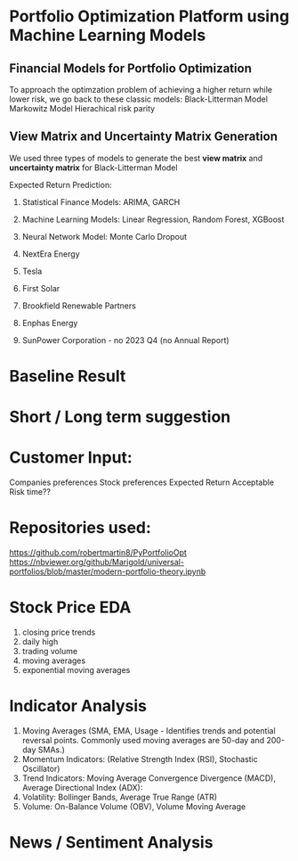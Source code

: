 # Portfolio Optimization Platform using Machine Learning Models

## Financial Models for Portfolio Optimization
To approach the optimzation problem of achieving a higher return while lower risk, we go back to these classic models:
Black-Litterman Model
Markowitz Model
Hierachical risk parity

## View Matrix and Uncertainty Matrix Generation
We used three types of models to generate the best **view matrix** and **uncertainty matrix** for Black-Litterman Model

Expected Return Prediction:
1. Statistical Finance Models: ARIMA, GARCH
2. Machine Learning Models: Linear Regression, Random Forest, XGBoost
3. Neural Network Model: Monte Carlo Dropout



1. NextEra Energy
2. Tesla
3. First Solar
4. Brookfield Renewable Partners
5. Enphas Energy
6. SunPower Corporation - no 2023 Q4 (no Annual Report)


# Baseline Result

# Short / Long term suggestion

# Customer Input:
Companies preferences
Stock preferences
Expected Return
Acceptable Risk
time??

# Repositories used:
https://github.com/robertmartin8/PyPortfolioOpt
https://nbviewer.org/github/Marigold/universal-portfolios/blob/master/modern-portfolio-theory.ipynb




   
# Stock Price EDA
1. closing price trends
2. daily high
3. trading volume
4. moving averages
5. exponential moving averages

# Indicator Analysis
1. Moving Averages (SMA, EMA, Usage - Identifies trends and potential reversal points. Commonly used moving averages are 50-day and 200-day SMAs.)
2. Momentum Indicators: (Relative Strength Index (RSI), Stochastic Oscillator)
3. Trend Indicators: Moving Average Convergence Divergence (MACD), Average Directional Index (ADX):
4. Volatility: Bollinger Bands, Average True Range (ATR)
5. Volume: On-Balance Volume (OBV), Volume Moving Average



# News / Sentiment Analysis
